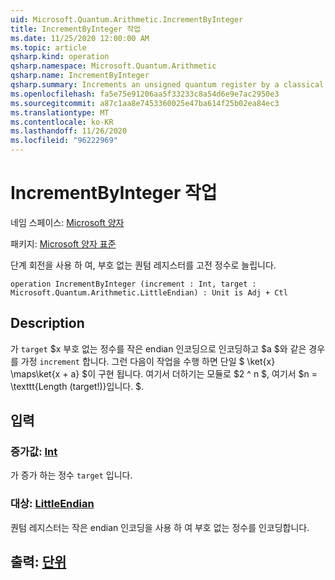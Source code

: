 ```yaml
---
uid: Microsoft.Quantum.Arithmetic.IncrementByInteger
title: IncrementByInteger 작업
ms.date: 11/25/2020 12:00:00 AM
ms.topic: article
qsharp.kind: operation
qsharp.namespace: Microsoft.Quantum.Arithmetic
qsharp.name: IncrementByInteger
qsharp.summary: Increments an unsigned quantum register by a classical integer, using phase rotations.
ms.openlocfilehash: fa5e75e91206aa5f33233c8a54d6e9e7ac2950e3
ms.sourcegitcommit: a87c1aa8e7453360025e47ba614f25b02ea84ec3
ms.translationtype: MT
ms.contentlocale: ko-KR
ms.lasthandoff: 11/26/2020
ms.locfileid: "96222969"
---
```

# <a name="incrementbyinteger-operation"></a>IncrementByInteger 작업

네임 스페이스: [Microsoft 양자](xref:Microsoft.Quantum.Arithmetic)

패키지: [Microsoft 양자 표준](https://nuget.org/packages/Microsoft.Quantum.Standard)


단계 회전을 사용 하 여, 부호 없는 퀀텀 레지스터를 고전 정수로 늘립니다.

```qsharp
operation IncrementByInteger (increment : Int, target : Microsoft.Quantum.Arithmetic.LittleEndian) : Unit is Adj + Ctl
```


## <a name="description"></a>Description

가 `target` $x 부호 없는 정수를 작은 endian 인코딩으로 인코딩하고 $a $와 같은 경우를 가정 `increment` 합니다.
그런 다음이 작업을 수행 하면 단일 $ \ket{x} \maps\ket{x + a} $이 구현 됩니다. 여기서 더하기는 모듈로 $2 ^ n $, 여기서 $n = \texttt{Length (target!)}입니다. $.

## <a name="input"></a>입력

### <a name="increment--int"></a>증가값: [Int](xref:microsoft.quantum.lang-ref.int)

가 증가 하는 정수 `target` 입니다.


### <a name="target--littleendian"></a>대상: [LittleEndian](xref:Microsoft.Quantum.Arithmetic.LittleEndian)

퀀텀 레지스터는 작은 endian 인코딩을 사용 하 여 부호 없는 정수를 인코딩합니다.



## <a name="output--unit"></a>출력: [단위](xref:microsoft.quantum.lang-ref.unit)

